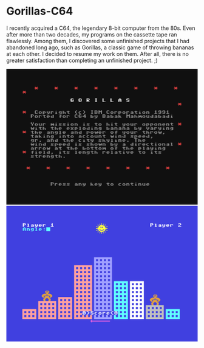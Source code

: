 # Gorillas-C64

I recently acquired a C64, the legendary 8-bit computer from the 80s.  Even after more than two decades, my programs on the cassette tape ran flawlessly. Among them, I discovered some unfinished projects that I had abandoned long ago, such as Gorillas, a classic game of throwing bananas at each other. I decided to resume my work on them. After all, there is no greater satisfaction than completing an unfinished project. ;)
 
![gorillas-intro](screenshot01.png)
<br>
![gorillas-ingame](screenshot02.png)

